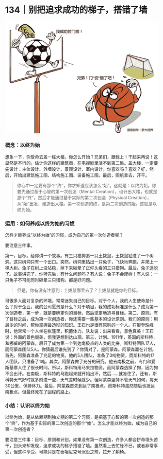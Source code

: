 # 134｜别把追求成功的梯子，搭错了墙

![](img/45b2409fffa72804d70142ff07674908.jpg)

### 概念：以终为始

想象一下，你受命去盖一栋大楼。你怎么开始？兄弟们，跟我上！干起来再说！这显然是不行的。估计你这样的建筑商，在电视剧里活不到第二集。盖大楼，一定要先设计：主体设计、外墙设计、景观设计、室内设计。你喜欢吗？喜欢？好，然后，开始出建筑施工图、结构施工图、设备施工图。最后，图纸拿去，开干。

> 你心中一定要有那个“终”，你才知道应该怎么“始”。这就是：以终为始。你要先通过基于心智的第一次创造（Mental Creation），设计出大楼，也就是那个“终”，然后才能通过基于实际的第二次创造（Physical Creation），从“始”出发，建造出大楼。第一次创造的终，是第二次创造的始。这就是以终为始。

### 运用：如何养成以终为始的习惯

怎样才能养成“以终为始”的习惯，成为自己的第一次创造者呢？

要注意三件事。

第一，目标。给你讲一个故事。有三只猎狗追一只土拨鼠，土拨鼠钻进了一个树洞。这只树洞只有一个出口。突然，树洞里钻出一只兔子，飞快地奔跑，并爬上一棵大树。兔子在树上没站稳，掉下来砸晕了正仰头看的三只猎狗。最后，兔子逃脱了。故事讲完了，你听完后，有什么问题吗？有人说：兔子不会爬树！有人说：一只兔子不可能同时砸晕三只猎狗。都是好问题。

> 但是，你有没有注意到：土拨鼠哪里去了？土拨鼠就是你的目标。

可很多人面对复杂的环境，常常迷失自己的目标。对于个人，我的人生使命是什么？对于企业，我的公司愿景是什么？对于项目，我的成功标准是什么？成为第一次创造者，第一步，就是要确定你的目标，然后坚定地追寻目标。第二、原则。有了目标之后，成为第一次创造者，你还需要一些基本的设计原则。我们的原则：用最少的时间，帮你掌握最透彻的知识。王石也是很有原则的一个人。在攀登珠峰时，他常常一个人坐在帐篷里，积蓄体力。队友说：出来看看，景色真美！王石说：外面的景色很美，但我更想到达山顶。第三，计划。1911年，英国的斯科特，和挪威的阿蒙森，展开了成为第一个到达南极点的人类的比拼。斯科特团队17人，而阿蒙森团队5人。你猜最后谁先到了？你猜对了，是阿蒙森。阿蒙森赢在计划。首先，阿蒙森准备了充足的物资。他的5人团队，准备了3吨物资，而斯科特的17人团队，只准备了1吨。其次，阿蒙森做了充分的研究。他去南极之前，专门和爱斯基摩人住了很长时间。所以，斯科特用马来拉物资，而阿蒙森选择了狗，因为狗不会出汗。在南极，斯科特的马跑起来就开始出汗，然后……就冻住了。还有，斯科特天气好时就多前进一些，天气差时候就少。但阿蒙森坚持不管天气如何，每天30公里，保持体力。最后，阿蒙森首先到达了南极点。而斯科特虽然随后也抵达南极点，但最终死在了回程的路上。

### 小结：认识以终为始

以终为始，是从依赖期到独立期的第二个习惯，是把基于心智的第一次创造的那个“终”，作为基于实际的第二次创造的那个“始”。怎么才能以终为始，成为自己的第一次创造者？

要注意三件事：目标、原则和计划。如果没有第一次创造，许多人都会拼命埋头苦干，到头来却发现，追求成功的梯子搭错了墙。虽然看上去忙碌不已，或者非常享受，但这种享受，可能只是在泰坦尼克号沉没之前，拉开了躺椅。